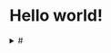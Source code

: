 # Hello world!


<details>
<summary>#</summary>

<a href="https://mastodon.social/@krrw" rel="me">Mastodon.social</a>
<br/>

</details>
